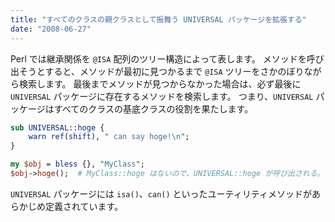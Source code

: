```yaml
---
title: "すべてのクラスの親クラスとして振舞う UNIVERSAL パッケージを拡張する"
date: "2008-06-27"
---
```


Perl では継承関係を `@ISA` 配列のツリー構造によって表します。
メソッドを呼び出そうとすると、メソッドが最初に見つかるまで `@ISA` ツリーをさかのぼりながら検索します。
最後までメソッドが見つからなかった場合は、必ず最後に `UNIVERSAL` パッケージに存在するメソッドを検索します。
つまり、`UNIVERSAL` パッケージはすべてのクラスの基底クラスの役割を果たします。

```perl
sub UNIVERSAL::hoge {
    warn ref(shift), " can say hoge!\n";
}

my $obj = bless {}, "MyClass";
$obj->hoge();  # MyClass::hoge はないので、UNIVERSAL::hoge が呼び出される。
```

`UNIVERSAL` パッケージには `isa()`、`can()` といったユーティリティメソッドがあらかじめ定義されています。


